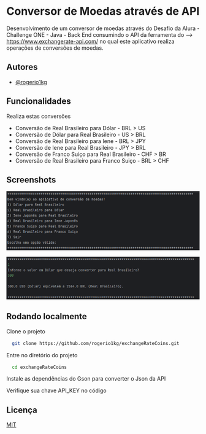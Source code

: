 # Conversor de Moedas através de API

Desenvolvimento de um conversor de moedas através do Desafio da Alura - Challenge ONE - Java - Back End consumindo o API da ferramenta do --> https://www.exchangerate-api.com/
no qual este aplicativo realiza operações de conversões de moedas.

## Autores

- [@rogerio1kg](https://www.github.com/rogerio1kg)


## Funcionalidades
Realiza estas conversões

- Conversão de Real Brasileiro para Dólar - BRL > US
- Conversão de Dólar para Real Brasileiro - US > BRL
- Conversão de Real Brasileiro para Iene - BRL > JPY
- Conversão de Iene para Real Brasileiro - JPY > BRL
- Conversão de Franco Suiço para Real Brasileiro - CHF > BR
- Conversão de Real Brasileiro para Franco Suiço - BRL > CHF

## Screenshots

![Menu Aplicação](https://github.com/rogerio1kg/exchangeRateCoins/blob/main/Screenshot/Capturar.PNG?raw=true)

![Exibindo Resultado](https://github.com/rogerio1kg/exchangeRateCoins/blob/main/Screenshot/Capturar_1.PNG?raw=true)
## Rodando localmente

Clone o projeto

```bash
  git clone https://github.com/rogerio1kg/exchangeRateCoins.git
```

Entre no diretório do projeto

```bash
  cd exchangeRateCoins
```

Instale as dependências do Gson para converter o Json da API

Verifique sua chave API_KEY no código


## Licença

[MIT](https://choosealicense.com/licenses/mit/)
